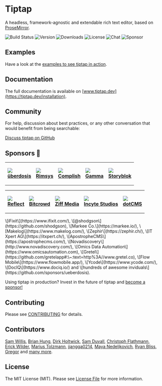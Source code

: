 # Tiptap

A headless, framework-agnostic and extendable rich text editor, based on [ProseMirror](https://github.com/ProseMirror/prosemirror).

![Build Status](https://github.com/ueberdosis/tiptap/workflows/build/badge.svg) ![Version](https://img.shields.io/npm/v/@tiptap/core.svg?label=version) ![Downloads](https://img.shields.io/npm/dm/@tiptap/core.svg) ![License](https://img.shields.io/npm/l/@tiptap/core.svg) ![Chat](https://img.shields.io/badge/chat-on%20discord-7289da.svg?sanitize=true) ![Sponsor](https://img.shields.io/static/v1?label=Sponsor&message=%E2%9D%A4&logo=GitHub)

## Examples

Have a look at the [examples to see tiptap in action](https://tiptap.dev/examples).

## Documentation

The full documentation is available on [www.tiptap.dev](https://tiptap.dev/installation).

## Community

For help, discussion about best practices, or any other conversation that would benefit from being searchable:

[Discuss tiptap on GitHub](https://github.com/ueberdosis/tiptap/discussions)

## Sponsors 💖

<table>
  <tr>
    <td>
      <p><img src="https://unavatar.io/github/ueberdosis"><br><a target="_blank" rel="noopener noreferrer nofollow" href="https://ueberdosis.io/"><strong>überdosis</strong></a></p>    </td>
    <td>
      <p><img src="https://unavatar.io/github/rimsys"><br><a target="_blank" rel="noopener noreferrer nofollow" href="https://rimsys.io/"><strong>Rimsys</strong></a></p>    </td>
    <td>
      <p><img src="https://uploads-ssl.webflow.com/5fa93d27380666789a1cbbd3/5fae50824b4d2d06f3d2898f_Frame%20374.png"><br><a target="_blank" rel="noopener noreferrer nofollow" href="https://www.complish.app/"><strong>Complish</strong></a></p>    </td>
    <td>
      <p><img src="https://unavatar.io/gamma.app"><br><a target="_blank" rel="noopener noreferrer nofollow" href="https://www.gamma.app/"><strong>Gamma</strong></a></p>    </td>
    <td>
      <p><img src="https://unavatar.io/github/storyblok"><br><a target="_blank" rel="noopener noreferrer nofollow" href="https://www.storyblok.com/"><strong>Storyblok</strong></a></p>    </td>
  </tr>

</table>
<table>
  <tr>
    <td>
      <p><img src="https://unavatar.io/reflect.app"><br><a target="_blank" rel="noopener noreferrer nofollow" href="https://reflect.app/"><strong>Reflect</strong></a></p>    </td>
    <td>
      <p><img src="https://unavatar.io/bitcrowd.net"><br><a target="_blank" rel="noopener noreferrer nofollow" href="https://bitcrowd.net/"><strong>Bitcrowd</strong></a></p>    </td>
    <td>
      <p><img src="https://unavatar.io/github/ziffmedia"><br><a target="_blank" rel="noopener noreferrer nofollow" href="https://ziffmedia.com/"><strong>Ziff Media</strong></a></p>    </td>
    <td>
      <p><img src="https://unavatar.io/github/incyte"><br><a target="_blank" rel="noopener noreferrer nofollow" href="https://incytestudios.com/"><strong>Incyte Studios</strong></a></p>    </td>
    <td>
      <p><img src="https://unavatar.io/github/dotcms"><br><a target="_blank" rel="noopener noreferrer nofollow" href="https://dotcms.com/"><strong>dotCMS</strong></a></p>    </td>
  </tr>

</table>
 \[iFixit\](https://www.ifixit.com/), \[@shodgson\](https://github.com/shodgson), \[Markee Co.\](https://markee.io/), \[Makelog\](https://www.makelog.com/), \[Zephir\](https://zephir.ch/), \[IT Xpert AG\](https://itxpert.ch/), \[ApostropheCMS\](https://apostrophecms.com/), \[Novadiscovery\](http://www.novadiscovery.com/), \[Omics Data Automation\](https://www.omicsautomation.com), \[Gretel\](https://github.com/gretelapp#:\~:text=http%3A//www.gretel.co), \[Flow Mobile\](https://www.flowmobile.app/), \[Ycode\](https://www.ycode.com/), \[DocIQ\](https://www.dociq.io/) and \[hundreds of awesome inviduals\](https://github.com/sponsors/ueberdosis).

Using tiptap in production? Invest in the future of tiptap and [become a sponsor!](https://github.com/sponsors/ueberdosis)

## Contributing

Please see [CONTRIBUTING](CONTRIBUTING.md) for details.

## Contributors

[Sam Willis](https://github.com/samwillis), [Brian Hung](https://github.com/BrianHung), [Dirk Holtwick](https://github.com/holtwick), [Sam Duvall](https://github.com/SamDuvall), [Christoph Flathmann](https://github.com/Chrissi2812), [Erick Wilder](https://github.com/erickwilder), [Marius Tolzmann](https://github.com/mariux), [jjangga0214](https://github.com/jjangga0214), [Maya Nedeljkovich](https://github.com/mayacoda), [Ryan Bliss](https://github.com/ryanbliss), [Gregor](https://github.com/gambolputty) and [many more](../../contributors).

## License

The MIT License (MIT). Please see [License File](LICENSE.md) for more information.